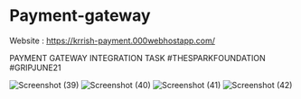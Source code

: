 # Payment-gateway
 
 Website : https://krrish-payment.000webhostapp.com/
 
 PAYMENT GATEWAY INTEGRATION TASK #THESPARKFOUNDATION #GRIPJUNE21
 
![Screenshot (39)](https://user-images.githubusercontent.com/58252053/121160991-33700500-c86a-11eb-85f1-e8b87019381a.png)
![Screenshot (40)](https://user-images.githubusercontent.com/58252053/121161008-366af580-c86a-11eb-8210-489f2024ab6e.png)
![Screenshot (41)](https://user-images.githubusercontent.com/58252053/121161024-38cd4f80-c86a-11eb-9f2d-a804abb9798a.png)
![Screenshot (42)](https://user-images.githubusercontent.com/58252053/121161044-3b2fa980-c86a-11eb-81c0-6167cce8ba73.png)

